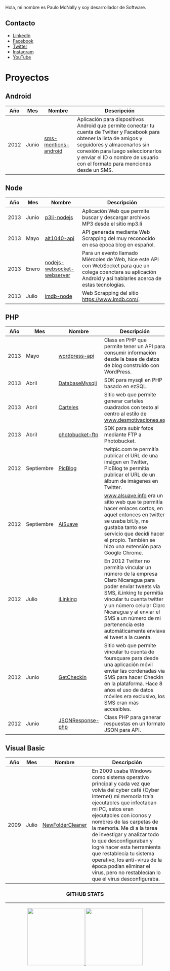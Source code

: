 Hola, mi nombre es Paulo McNally y soy desarrollador de Software.

## Contacto

- [LinkedIn](https://www.linkedin.com/in/paulomcnally/)
- [Facebook](https://www.facebook.com/paulomcnally)
- [Twitter](https://twitter.com/paulomcnally)
- [Instagram](https://www.instagram.com/paulomcnally/)
- [YouTube](https://www.youtube.com/paulomcnally)

# Proyectos

## Android
| Año  | Mes   | Nombre                                                 | Descripción | 
| ---- | ----- | --------------------------------------------------- | ----------- |
| 2012 | Junio | [sms-mentions-android](https://github.com/paulomcnally/sms-mentions-android) | Aplicación para dispositivos Android que permite conectar tu cuenta de Twitter y Facebook para obtener la lista de amigos y seguidores y almacenarlos sin conexión para luego seleccionarlos y enviar el ID o nombre de usuario con el formato para menciones desde un SMS. |


## Node

| Año  | Mes   | Nombre                                                 | Descripción | 
| ---- | ----- | --------------------------------------------------- | ----------- |
| 2013 | Junio | [p3li-nodejs](https://github.com/paulomcnally/mp3li-nodejs) | Aplicación Web que permite buscar y descargar archivos MP3 desde el sitio mp3.li |
| 2013 | Mayo | [alt1040-api](https://github.com/paulomcnally/af-node-alt1040-api) | API generada mediante Web Scrapping del muy reconocido en esa época blog en español. |
| 2013 | Enero | [nodejs-websocket-webserver](https://github.com/paulomcnally/nodejs-websocket-webserver) | Para un evento llamado Miércoles de Web, hice este API con WebSocket para que un colega coenctara su aplicación Android y así hablarles acerca de estas tecnologías. |
| 2013 | Julio | [imdb-node](https://www.npmjs.com/package/imdb-node) | Web Scrapping del sitio https://www.imdb.com/. |

## PHP
| Año  | Mes   | Nombre                                                               | Descripción | 
| ---- | ----- | -------------------------------------------------------------------- | ----------- |
| 2013 | Mayo  | [wordpress-api](https://github.com/paulomcnally/wordpress-api) | Class en PHP que permite tener un API para consumir información desde la base de datos de blog construido con WordPress. |
| 2013 | Abril | [DatabaseMysqli](https://github.com/paulomcnally/DatabaseMysqli-php) | SDK para mysqli en PHP basado en ezSQL. |
| 2013 | Abril | [Carteles](https://github.com/paulomcnally/Carteles) | Sitio web que permite generar carteles cuadrados con texto al centro al estilo de www.desmotivaciones.es |
| 2013 | Abril | [photobucket-ftp](https://github.com/paulomcnally/photobucket-ftp-php) | SDK para subir fotos mediante FTP a Photobucket. |
| 2012 | Septiembre | [PicBlog](https://github.com/paulomcnally/PicBlog) | twitpic.com te permitía publicar el URL de una imágen en Twitter, PicBlog te permitía publicar el URL de un álbum de imágenes en Twitter. |
| 2012 | Septiembre | [AlSuave](https://github.com/paulomcnally/AlSuave) | www.alsuave.info era un sitio web que te permitía hacer enlaces cortos, en aquel entonces en twitter se usaba bit.ly, me gustaba tanto ese servicio que decidí hacer el propio. También se hizo una extensión para Google Chrome. |
| 2012 | Julio | [iLinking](https://github.com/paulomcnally/iLinking) | En 2012 Twitter no permitía vincular un número de la empresa Claro Nicaragua para poder enviar tweets vía SMS, iLinking te permitía vincular tu cuenta twitter y un número celular Claro Nicaragua y al enviar el SMS a un número de mi pertenencia este automáticamente enviava el tweet a la cuenta. |
| 2012 | Junio | [GetCheckIn](https://github.com/paulomcnally/GetCheckIn) | Sitio web que permite vincular tu cuenta de foursquare para desde una aplicación móvil enviar las cordenadas via SMS para hacer CheckIn en la plataforma. Hace 8 años el uso de datos móviles era exclusivo, los SMS eran más accesibles. |
| 2012 | Junio | [JSONResponse-php](https://github.com/paulomcnally/JSONResponse-php) | Class PHP para generar respuestas en un formato JSON para API. |

## Visual Basic
| Año  | Mes   | Nombre                                                 | Descripción | 
| ---- | ----- | --------------------------------------------------- | ----------- |
| 2009 | Julio | [NewFolderCleaner](https://github.com/paulomcnally/NewFolderCleaner) | En 2009 usaba Windows como sistema operativo principal y cada vez que volvía del cyber café (Cyber Internet) mi memoria traía ejecutables que infectaban mi PC, estos eran ejecutables con íconos y nombres de las carpetas de la memoria. Me dí a la tarea de investigar y analizar todo lo que desconfiguraban y logré hacer esta herramienta que restablecía tu sistema operativo, los anti-virus de la época podían eliminar el virus, pero no restablecían lo que el virus desconfiguraba. |


<h3 align="center">GITHUB STATS<hr/></h3>

<p align="center">
  <a href="https://github.com/manuelduarte077">
    <img height="180em" src="https://github-readme-stats-eight-theta.vercel.app/api?username=paulomcnally&show_icons=true&theme=dracula&include_all_commits=true&count_private=true"/>
    <img height="180em" src="https://github-readme-stats-eight-theta.vercel.app/api/top-langs/?username=paulomcnally&layout=compact&langs_count=8&theme=dracula&count_private=true"/>
  </a>  
</p>
